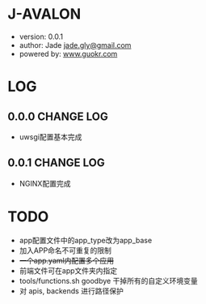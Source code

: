 # J-AVALON
* version: 0.0.1
* author: Jade <jade.gly@gmail.com>
* powered by: www.guokr.com 




# LOG
## 0.0.0 CHANGE LOG
* uwsgi配置基本完成

## 0.0.1 CHANGE LOG
* NGINX配置完成

# TODO
* app配置文件中的app_type改为app_base
* 加入APP命名不可重复的限制
* ~~一个app.yaml内配置多个应用~~
* 前端文件可在app文件夹内指定
* tools/functions.sh goodbye 干掉所有的自定义环境变量
* 对 apis, backends 进行路径保护
